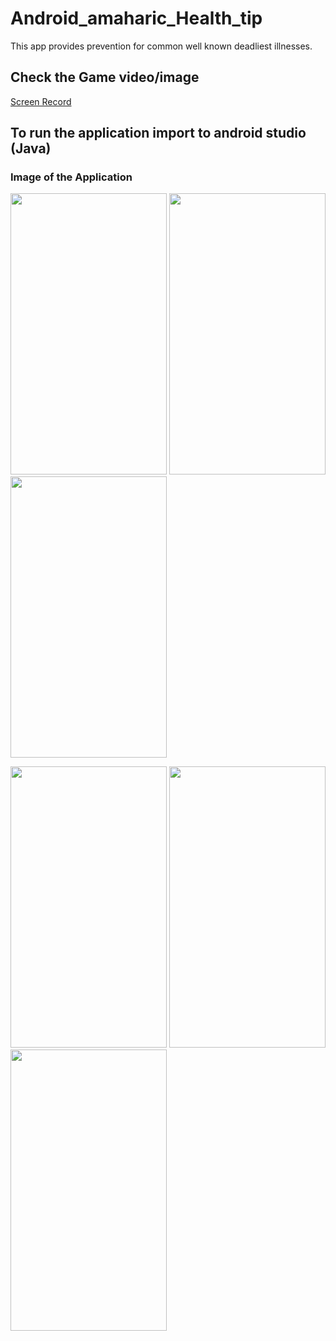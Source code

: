 # Android_amaharic_Health_tip
This app provides prevention for common well known deadliest illnesses. 

## Check the Game video/image 

<a href="https://drive.google.com/file/d/1z-_--8YZA6a5BLPbHgVke01e42LfbBO7/view?usp=drive_link">Screen Record</a>

## To run the application import to android studio (Java)

### Image of the Application
<p float="left">
<img src="https://github.com/seifeakalu/Android_amaharic_Health_tip/blob/master/APK%20file/a.png" width="250" height="450" />
<img src="https://github.com/seifeakalu/Android_amaharic_Health_tip/blob/master/APK%20file/b.png" width="250" height="450" />
<img src="https://github.com/seifeakalu/Android_amaharic_Health_tip/blob/master/APK%20file/c.png" width="250" height="450" />
</p>
<p float="left">
<img src="https://github.com/seifeakalu/Android_amaharic_Health_tip/blob/master/APK%20file/d.png" width="250" height="450" />
<img src="https://github.com/seifeakalu/Android_amaharic_Health_tip/blob/master/APK%20file/e.png" width="250" height="450" />
<img src="https://github.com/seifeakalu/Android_amaharic_Health_tip/blob/master/APK%20file/f.png" width="250" height="450" />
</p>
